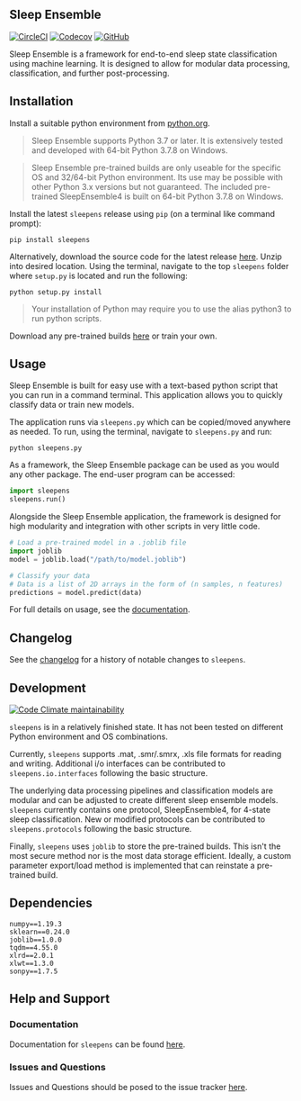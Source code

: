 ## Sleep Ensemble

[![CircleCI](https://flat.badgen.net/circleci/github/paradoxysm/sleepens?label=build&kill_cache=1)](https://circleci.com/gh/paradoxysm/sleepens/tree/master)
[![Codecov](https://flat.badgen.net/codecov/c/github/paradoxysm/sleepens?label=coverage&kill_cache=1)](https://codecov.io/gh/paradoxysm/sleepens)
[![GitHub](https://flat.badgen.net/github/license/paradoxysm/sleepens)](https://github.com/paradoxysm/sleepens/blob/master/LICENSE)

Sleep Ensemble is a framework for end-to-end sleep state classification using machine learning. It is designed to allow for modular data processing, classification, and further post-processing.

## Installation

Install a suitable python environment from [python.org](https://www.python.org/downloads/release/python-378/).
> Sleep Ensemble supports Python 3.7 or later. It is extensively tested and developed with 64-bit Python 3.7.8 on Windows.

> Sleep Ensemble pre-trained builds are only useable for the specific OS and 32/64-bit Python environment. Its use may be possible with other Python 3.x versions but not guaranteed. The included pre-trained SleepEnsemble4 is built on 64-bit Python 3.7.8 on Windows.

Install the latest `sleepens` release using `pip` (on a terminal like command prompt):
```
pip install sleepens
```
Alternatively, download the source code for the latest release [here](https://github.com/paradoxysm/sleepens/releases). Unzip into desired location. Using the terminal, navigate to the top `sleepens` folder where `setup.py` is located and run the following:
```
python setup.py install
```
> Your installation of Python may require you to use the alias python3 to run python scripts.

Download any pre-trained builds [here](https://github.com/paradoxysm/sleepens/blob/master/BUILDS.md) or train your own.

## Usage

Sleep Ensemble is built for easy use with a text-based python script that you can run in a command terminal. This application allows you to quickly classify data or train new models.

The application runs via `sleepens.py` which can be copied/moved anywhere as needed. To run, using the terminal, navigate to `sleepens.py` and run:
```
python sleepens.py
```

As a framework, the Sleep Ensemble package can be used as you would any other package. The end-user program can be accessed:
```python
import sleepens
sleepens.run()
```

Alongside the Sleep Ensemble application, the framework is designed for high modularity and integration with other scripts in very little code.

```python
# Load a pre-trained model in a .joblib file
import joblib
model = joblib.load("/path/to/model.joblib")

# Classify your data
# Data is a list of 2D arrays in the form of (n samples, n features)
predictions = model.predict(data)
```

For full details on usage, see the [documentation](https://github.com/paradoxysm/sleepens/tree/master/doc).

## Changelog

See the [changelog](https://github.com/paradoxysm/sleepens/blob/master/CHANGES.md) for a history of notable changes to `sleepens`.

## Development

[![Code Climate maintainability](https://img.shields.io/codeclimate/maintainability-percentage/paradoxysm/sleepens?style=flat-square&kill_cache=1)](https://codeclimate.com/github/paradoxysm/sleepens/maintainability)

`sleepens` is in a relatively finished state. It has not been tested on different Python environment and OS combinations.

Currently, `sleepens` supports .mat, .smr/.smrx, .xls file formats for reading and writing. Additional i/o interfaces can be contributed to `sleepens.io.interfaces` following the basic structure.

The underlying data processing pipelines and classification models are modular and can be adjusted to create different sleep ensemble models. `sleepens` currently contains one protocol, SleepEnsemble4, for 4-state sleep classification. New or modified protocols can be contributed to `sleepens.protocols` following the basic structure.

Finally, `sleepens` uses `joblib` to store the pre-trained builds. This isn't the most secure method nor is the most data storage efficient. Ideally, a custom parameter export/load method is implemented that can reinstate a pre-trained build.

## Dependencies

```
numpy==1.19.3
sklearn==0.24.0
joblib==1.0.0
tqdm==4.55.0
xlrd==2.0.1
xlwt==1.3.0
sonpy==1.7.5
```

## Help and Support

### Documentation

Documentation for `sleepens` can be found [here](https://github.com/paradoxysm/sleepens/tree/master/doc).

### Issues and Questions

Issues and Questions should be posed to the issue tracker [here](https://github.com/paradoxysm/sleepens/issues).
